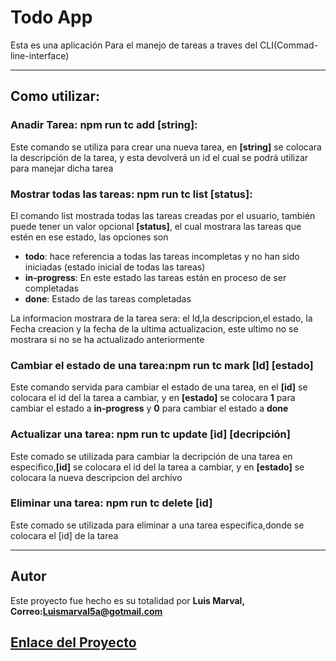 # Todo App

Esta es una aplicación Para el manejo de tareas a traves del CLI(Commad-line-interface)

***
## Como utilizar:

### Anadir Tarea: npm run tc add \[string]:
Este comando se utiliza para crear una nueva tarea, en **[string]** se colocara la descripción de la tarea, y esta devolverá un id el cual se podrá utilizar para manejar dicha tarea
### Mostrar todas las tareas: npm run tc list \[status]:
El comando list mostrada todas las tareas creadas por el usuario, también puede tener un valor opcional **[status]**, el cual mostrara las tareas que estén en ese estado, las opciones son
- **todo**: hace referencia a todas las tareas incompletas y no han sido iniciadas (estado inicial de todas las tareas)
- **in-progress**: En este estado las tareas están en proceso de ser completadas
- **done**: Estado de las tareas completadas

La informacion mostrara de la tarea sera:
el Id,la descripcion,el estado, la Fecha creacion y la fecha de la ultima actualizacion, este ultimo no se mostrara si no se ha actualizado anteriormente

### Cambiar el estado de una tarea:npm run tc mark [Id] [estado] 
Este comando servida para cambiar el estado de una tarea, en el **[id]** se colocara el id del la tarea a cambiar, y en **[estado]** se colocara **1** para cambiar el estado a **in-progress** y **0** para cambiar el estado a **done**

### Actualizar una tarea: npm run tc update [id] [decripción]
Este comado se utilizada para cambiar la decripción de una tarea en especifico,**[id]** se colocara el id del la tarea a cambiar, y en **[estado]** se colocara la nueva descripcion del archivo
### Eliminar una tarea: npm run tc delete [id]
Este comado se utilizada para eliminar a una tarea especifica,donde se colocara el [id] de la tarea

***
## Autor
Este proyecto fue hecho es su totalidad por 
**Luis Marval, Correo:<Luismarval5a@gotmail.com>**
## [Enlace del Proyecto](https://roadmap.sh/projects/task-tracker)
